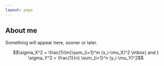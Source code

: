 ```yaml
---
layout: page
---
```


## About me

 Something will appear here, sooner or later.

$$\sigma_X^2 = \frac{1}{m}\sum_{i=1}^m (x_i-\mu_X)^2 \mbox{ and } \sigma_Y^2 = \frac{1}{n} \sum_{i=1}^n (y_i-\mu_Y)^2$$
